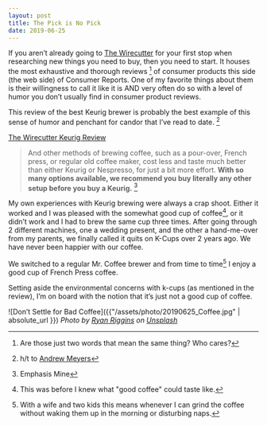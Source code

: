 ```yaml
---
layout: post
title: The Pick is No Pick
date: 2019-06-25
---
```


If you aren’t already going to [The Wirecutter](https://thewirecutter.com) for your first stop when researching new things you need to buy, then you need to start. It houses the most exhaustive and thorough reviews [^1] of consumer products this side (the web side) of Consumer Reports. One of my favorite things about them is their willingness to call it like it is AND very often do so with a level of humor you don’t usually find in consumer product reviews. 

This review of the best Keurig brewer is probably the best example of this sense of humor and penchant for candor that I’ve read to date. [^2]

[The Wirecutter Keurig Review](https://thewirecutter.com/reviews/best-keurig-machine/)
> And other methods of brewing coffee, such as a pour-over, French press, or regular old coffee maker, cost less and taste much better than either Keurig or Nespresso, for just a bit more effort. **With so many options available, we recommend you buy literally any other setup before you buy a Keurig.** [^3]

My own experiences with Keurig brewing were always a crap shoot. Either it worked and I was pleased with the somewhat good cup of coffee[^4], or it didn’t work and I had to brew the same cup three times. After going through 2 different machines, one a wedding present, and the other a hand-me-over from my parents, we finally called it quits on K-Cups over 2 years ago. We have never been happier with our coffee.

We switched to a regular Mr. Coffee brewer and from time to time[^5] I enjoy a good cup of French Press coffee. 

Setting aside the environmental concerns with k-cups (as mentioned in the review), I’m on board with the notion that it’s just not a good cup of coffee.

![Don’t Settle for Bad Coffee]({{"/assets/photo/20190625_Coffee.jpg" | absolute_url }})
*Photo by [Ryan Riggins](https://unsplash.com/@ryan_riggins?utm_source=unsplash&utm_medium=referral&utm_content=creditCopyText) on [Unsplash](https://unsplash.com/search/photos/coffee?utm_source=unsplash&utm_medium=referral&utm_content=creditCopyText)*

[^1]: Are those just two words that mean the same thing? Who cares?
[^2]: h/t to [Andrew Meyers](https://andrewmeyers.net)
[^3]: Emphasis Mine
[^4]: This was before I knew what "good coffee" could taste like.
[^5]: With a wife and two kids this means whenever I can grind the coffee without waking them up in the morning or disturbing naps.

